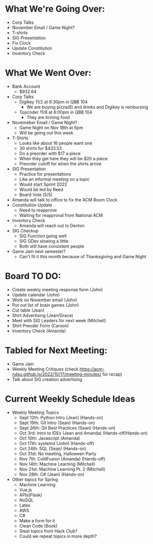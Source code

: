 # What We're Going Over:
- Corp Talks
- November Email / Game Night?
- T-shirts
- SIG Presentation
- Fix Clock
- Update Constitution
- Inventory Check

# What We Went Over:
- Bank Account
    - $932.64
- Corp Talks
    - Digikey 11/2 at 6:30pm in QBB 104
        - We are buying pizza(8) and drinks and Digikey is reinbursing
    - Topcoder 11/8 at 6:00pm in QBB 104
        - They are brining food
- Novemeber Email / Game Night?
    - Game Night on Nov 18th at 6pm
    - Will be going out this week
- T-Shirts
    - Looks like about 16 people want one
    - 30 shirts for $433.53
    - Do a preorder with $17 a piece
    - When they get here they will be $20 a piece 
    - Preorder cutoff for when the shirts arrive
-  SIG Presentation
    - Practice for presentations
    - Like an informal meeting on a topic
    - Would start Sprint 2022
    - Would be led by Reed
    - Board Vote (5/5)
- Amanda will talk to office to fix the ACM Room Clock
- Constitution Update
    - Need to reapprove
    - Waiting for reapproval from National ACM
- Inventory Check
    - Amanda will reach out to Denton
- SIG Checkup
    - SIG Function going well
    - SIG GDev slowing a little
    - Both still have consistent people
- Game Jam next semester? 
    - Can't fit it this month because of Thanksgiving and Game Night

# Board TO DO: 
- Create weekly meeting response form (John)
- Update calendar (John)
- Work on November email (John)
- Put out list of brain games (John)
- Cut table (Jean)
- Shirt Advertising (Jean/Grace)
- Meet with SIG Leaders for next week (Mitchell)
- Shirt Preoder Form (Carson)
- Inventory Check (Amanda)

# Tabled for Next Meeting:
- Game Jam
- Weekly Meeting Critiques (check https://acm-ndsu.github.io/2022/10/17/meeting-minutes/ for recap)
- Talk about SIG creation advertising

# Current Weekly Schedule Ideas
- Weekly Meeting Topics 
    - Sept 12th: Python Intro (Jean) (Hands-on)
    - Sept 19th: Git Intro (Sean) (Hands-on)
    - Sept 26th: Git Best Practices (Sean) (Hands-on)
    - Oct 3rd: Intro to IDEs (Jean and Amanda) (Hands-off/Hands-on)
    - Oct 10th: Javascript (Amanda)
    - Oct 17th: systemd (John) (Hands-off) 
    - Oct 24th: SQL (Sean) (Hands-on)
    - Oct 31st: No meeting, Halloween Party
    - Nov 7th:  ColdFusion (Amanda) (Hands-off)
    - Nov 14th: Machine Learning (Mitchell) 
    - Nov 21st: Machine Learning Pt. 2 (Mitchell)
    - Nov 28th: C# (Jean) (Hands-on)
- Other topics for Spring
    - Machine Learning
    - Vue.js
    - APIs(Flask)
    - NoSQL
    - Latex
    - AWS
    - C#
    - Make a form for it
    - Clean Code (Book)
    - Steal topics from Hack Club?
    - Could we repeat topics in more depth?
